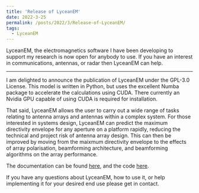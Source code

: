 ```yaml
---
title: 'Release of LyceanEM'
date: 2022-3-25
permalink: /posts/2022/3/Release-of-LyceanEM/
tags:
  - LyceanEM
---
```


LyceanEM, the electromagnetics software I have been developing to support my research is now open for anybody to use. If you have an interest in communications, antennas, or radar then LyceanEM can help.

---

I am delighted to announce the publication of LyceanEM under the GPL-3.0 License. This model is written in Python, but uses the excellent Numba package to accelerate the calculations using CUDA. There currently an Nvidia GPU capable of using CUDA is required for installation.

That said, LyceanEM allows the user to carry out a wide range of tasks relating to antenna arrays and antennas within a complex system. For those interested in systems design, LyceanEM can predict the maximum directivity envelope for any aperture on a platform rapidly, reducing the technical and project risk of antenna array design. This can then be improved by moving from the maixmum directivity envelope to the effects of array polarisation, beamforming architecture, and beamforming algorithms on the array performance.

The documentation can be found [here](https://lyceanem-python.readthedocs.io/en/latest/), and the code [here](https://github.com/LyceanEM/LyceanEM-Python).

If you have any questions about LyceanEM, how to use it, or help implementing it for your desired end use please get in contact.

<script src="https://utteranc.es/client.js"
        repo="LyceanEM/LyceanEM.github.io"
        issue-term="Release-of-LyceanEM"
        theme="github-light"
        crossorigin="anonymous"
        async>
</script>
